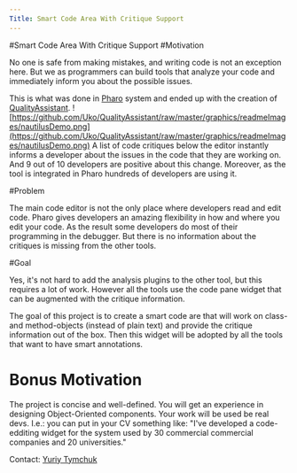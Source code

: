 ```yaml
---
Title: Smart Code Area With Critique Support
---
```

#Smart Code Area With Critique Support
#Motivation

No one is safe from making mistakes, and writing code is not an exception here. But we as programmers can build tools that analyze your code and immediately inform you about the possible issues.

This is what was done in [Pharo](http://pharo.org) system and ended up with the creation of [QualityAssistant](https://github.com/Uko/QualityAssistant#quality-assistant-).
![https://github.com/Uko/QualityAssistant/raw/master/graphics/readmeImages/nautilusDemo.png](https://github.com/Uko/QualityAssistant/raw/master/graphics/readmeImages/nautilusDemo.png)
A list of code critiques below the editor instantly informs a developer about the issues in the code that they are working on. And 9 out of 10 developers are positive about this change. Moreover, as the tool is integrated in Pharo hundreds of developers are using it.

#Problem

The main code editor is not the only place where developers read and edit code. Pharo gives developers an amazing flexibility in how and where you edit your code. As the result some developers do most of their programming in the debugger. But there is no information about the critiques is missing from the other tools.

#Goal

Yes, it's not hard to add the analysis plugins to the other tool, but this requires a lot of work. However all the tools use the code pane widget that can be augmented with the critique information.

The goal of this project is to create a smart code are that will work on class- and method-objects (instead of plain text) and provide the critique information out of the box. Then this widget will be adopted by all the tools that want to have smart annotations.

# Bonus Motivation

The project is concise and well-defined.
You will get an experience in designing Object-Oriented components.
Your work will be used be real devs. I.e.: you can put in your CV something like: "I've developed a code-edditing widget for the system used by 30 commercial commercial companies and 20 universities."



Contact: [Yuriy Tymchuk](%base_url%/staff/YuriyTymchuk)
